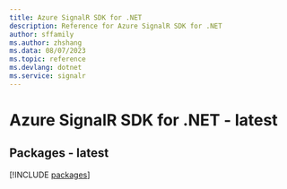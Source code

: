 ```yaml
---
title: Azure SignalR SDK for .NET
description: Reference for Azure SignalR SDK for .NET
author: sffamily
ms.author: zhshang
ms.data: 08/07/2023
ms.topic: reference
ms.devlang: dotnet
ms.service: signalr
---
```

# Azure SignalR SDK for .NET - latest
## Packages - latest
[!INCLUDE [packages](signalr-index.md)]